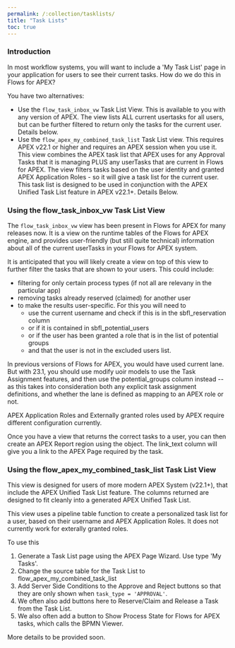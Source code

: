 ```yaml
---
permalink: /:collection/tasklists/
title: "Task Lists"
toc: true
---
```


### Introduction

In most workflow systems, you will want to include a 'My Task List' page in your application for users to see their current tasks.  How do we do this in Flows for APEX?

You have two alternatives:

- Use the `flow_task_inbox_vw` Task List View.  This is available to you with any version of APEX.  The view lists ALL current usertasks for all users, but can be further filtered to return only the tasks for the current user.  Details below.
- Use the `flow_apex_my_combined_task_list` Task List view.  This requires APEX v22.1 or higher and requires an APEX session when you use it.  This view combines the APEX task list that APEX uses for any Approval Tasks that it is managing PLUS any userTasks that are current in Flows for APEX.  The view filters tasks based on the user identity and granted APEX Application Roles - so it will give a task list for the current user.  This task list is designed to be used in conjunction with the APEX Unified Task List feature in APEX v22.1+.  Details Below.

### Using the flow_task_inbox_vw Task List View

The `flow_task_inbox_vw` view has been present in Flows for APEX for many releases now.  It is a view on the runtime tables of the Flows for APEX engine, and provides user-friendly (but still quite technical) information about all of the current userTasks in your Flows for APEX system.

It is anticipated that you will likely create a view on top of this view to further filter the tasks that are shown to your users.   This could include:

- filtering for only certain process types (if not all are relevany in the particular app)
- removing tasks already reserved (claimed) for another user
- to make the results user-specific.   For this you will need to 
    - use the current username and check if this is in the sbfl_reservation column 
    - or if it is contained in sbfl_potential_users 
    - or if the user has been granted a role that is in the list of potential groups
    - and that the user is not in the excluded users list.

In previous versions of Flows for APEX, you would have used current lane.  But with 23.1, you should use modify uoir models to use the Task Assignment features, and then use the potential_groups column instead -- as this takes into consideration both any explicit task assignment definitions, and whether the lane is defined as mapping to an APEX role or not.

APEX Application Roles and Externally granted roles used by APEX require different configuration currently.

Once you have a view that returns the correct tasks to a user, you can then create an APEX Report region using the object.  The link_text column will give you a link to the APEX Page required by the task.

### Using the flow_apex_my_combined_task_list Task List View

This view is designed for users of more modern APEX System (v22.1+), that include the APEX Unified Task List feature.  The columns returned are designed to fit cleanly into a generated APEX Unified Task List.

This view uses a pipeline table function to create a personalized task list for a user, based on their username and APEX Application Roles. It does not currently work for exterally granted roles.

To use this
1. Generate a Task List page using the APEX Page Wizard.  Use type 'My Tasks'.
2. Change the source table for the Task List to flow_apex_my_combined_task_list
3. Add Server Side Conditions to the Approve and Reject buttons so that they are only shown when `task_type = 'APPROVAL'`.
4. We often also add buttons here to Reserve/Claim and Release a Task from the Task List.
5. We also often add a button to Show Process State for Flows for APEX tasks, which calls the BPMN Viewer.


More details to be provided soon.